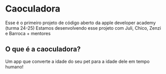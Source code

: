 # Caoculadora
Esse é o primeiro projeto de código aberto da apple developer academy (turma 24-25)
Estamos desenvolvendo esse projeto com Juli, Chico, Zenzi e Barroca + mentores

## O que é a caoculadora?
Um app que converte a idade do seu pet para a idade dele em tempo humano!

